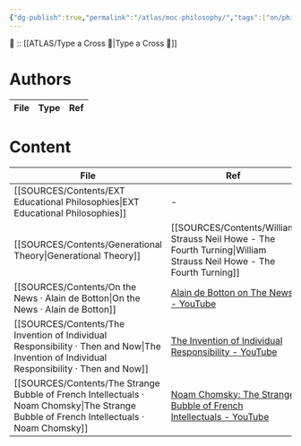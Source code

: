 ```yaml
---
{"dg-publish":true,"permalink":"/atlas/moc-philosophy/","tags":["on/philosophy"],"noteIcon":"","created":"2023-02-18T15:16:26.544+01:00","updated":"2023-04-10T11:25:13.364+02:00"}
---
```


🔼 :: [[ATLAS/Type a Cross 💠\|Type a Cross 💠]]

# Authors 
| File | Type | Ref |
| ---- | ---- | --- |


# Content
| File                                                                                                                                         | Ref                                                                                                                    |
| -------------------------------------------------------------------------------------------------------------------------------------------- | ---------------------------------------------------------------------------------------------------------------------- |
| [[SOURCES/Contents/EXT Educational Philosophies\|EXT Educational Philosophies]]                                                           | \-                                                                                                                     |
| [[SOURCES/Contents/Generational Theory\|Generational Theory]]                                                                             | [[SOURCES/Contents/William Strauss Neil Howe - The Fourth Turning\|William Strauss Neil Howe - The Fourth Turning]] |
| [[SOURCES/Contents/On the News · Alain de Botton\|On the News · Alain de Botton]]                                                         | [Alain de Botton on The News - YouTube](https://www.youtube.com/watch?v=SNr-AoFLjok&t=3s)                              |
| [[SOURCES/Contents/The Invention of Individual Responsibility · Then and Now\|The Invention of Individual Responsibility · Then and Now]] | [The Invention of Individual Responsibility - YouTube](https://youtu.be/tp4FGAv2gks)                                   |
| [[SOURCES/Contents/The Strange Bubble of French Intellectuals · Noam Chomsky\|The Strange Bubble of French Intellectuals · Noam Chomsky]] | [Noam Chomsky: The Strange Bubble of French Intellectuals - YouTube](https://youtu.be/772WncdxCSw)                     |
